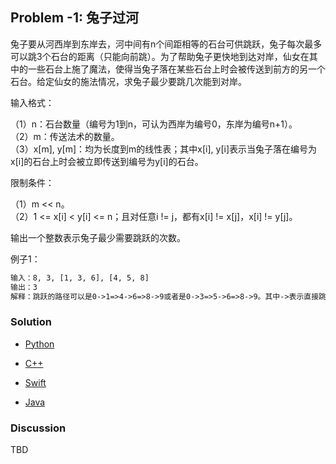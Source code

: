 ## Problem -1: 兔子过河

兔子要从河西岸到东岸去，河中间有n个间距相等的石台可供跳跃，兔子每次最多可以跳3个石台的距离（只能向前跳）。为了帮助兔子更快地到达对岸，仙女在其中的一些石台上施了魔法，使得当兔子落在某些石台上时会被传送到前方的另一个石台。给定仙女的施法情况，求兔子最少要跳几次能到对岸。

输入格式：

（1）n：石台数量（编号为1到n，可认为西岸为编号0，东岸为编号n+1）。  
（2）m：传送法术的数量。  
（3）x[m], y[m]：均为长度到m的线性表；其中x[i], y[i]表示当兔子落在编号为x[i]的石台上时会被立即传送到编号为y[i]的石台。

限制条件：

（1）m << n。  
（2）1 <= x[i] < y[i] <= n；且对任意i != j，都有x[i] != x[j]，x[i] != y[j]。

输出一个整数表示兔子最少需要跳跃的次数。


例子1：
```txt
输入：8, 3, [1, 3, 6], [4, 5, 8]
输出：3
解释：跳跃的路径可以是0->1=>4->6=>8->9或者是0->3=>5->6=>8->9。其中->表示直接跳跃，=>表示被传送。
```

### Solution

- [Python](../python/problem-1.py)

- [C++](../cpp/problem-1.cpp)

- [Swift](../swift/problem-1.swift)

- [Java](../java/problem_1.java)

### Discussion

TBD

